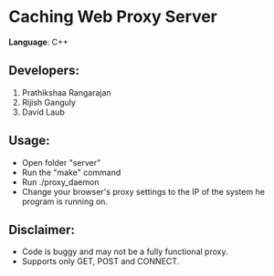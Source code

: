 Caching Web Proxy Server
========================

**Language**: C++  

**Developers**:
---------------
 1. Prathikshaa Rangarajan  
 2. Rijish Ganguly   
 3. David Laub    

## Usage:
* Open folder "server"
* Run the "make" command
* Run ./proxy_daemon
* Change your browser's proxy settings to the IP of the system he program is running on.

## Disclaimer:
* Code is buggy and may not be a fully functional proxy.
* Supports only GET, POST and CONNECT.

